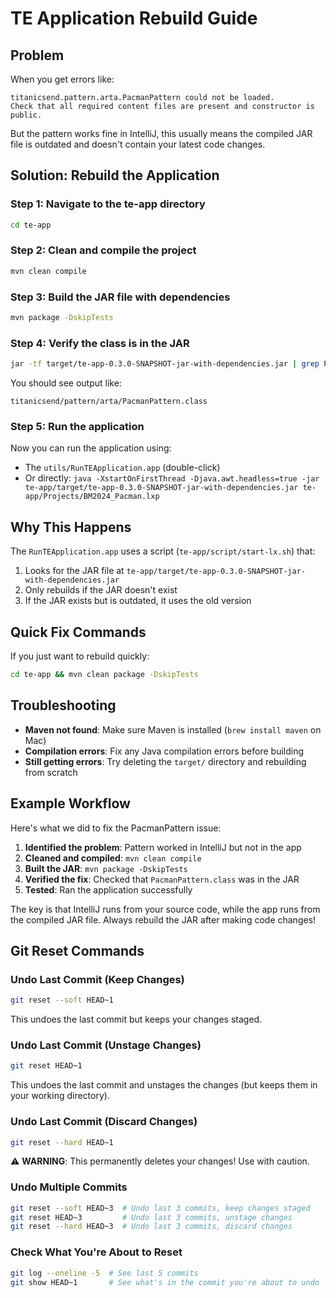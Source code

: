 # TE Application Rebuild Guide

## Problem
When you get errors like:
```
titanicsend.pattern.arta.PacmanPattern could not be loaded. 
Check that all required content files are present and constructor is public.
```

But the pattern works fine in IntelliJ, this usually means the compiled JAR file is outdated and doesn't contain your latest code changes.

## Solution: Rebuild the Application

### Step 1: Navigate to the te-app directory
```bash
cd te-app
```

### Step 2: Clean and compile the project
```bash
mvn clean compile
```

### Step 3: Build the JAR file with dependencies
```bash
mvn package -DskipTests
```

### Step 4: Verify the class is in the JAR
```bash
jar -tf target/te-app-0.3.0-SNAPSHOT-jar-with-dependencies.jar | grep PacmanPattern
```

You should see output like:
```
titanicsend/pattern/arta/PacmanPattern.class
```

### Step 5: Run the application
Now you can run the application using:
- The `utils/RunTEApplication.app` (double-click)
- Or directly: `java -XstartOnFirstThread -Djava.awt.headless=true -jar te-app/target/te-app-0.3.0-SNAPSHOT-jar-with-dependencies.jar te-app/Projects/BM2024_Pacman.lxp`

## Why This Happens

The `RunTEApplication.app` uses a script (`te-app/script/start-lx.sh`) that:
1. Looks for the JAR file at `te-app/target/te-app-0.3.0-SNAPSHOT-jar-with-dependencies.jar`
2. Only rebuilds if the JAR doesn't exist
3. If the JAR exists but is outdated, it uses the old version

## Quick Fix Commands

If you just want to rebuild quickly:
```bash
cd te-app && mvn clean package -DskipTests
```

## Troubleshooting

- **Maven not found**: Make sure Maven is installed (`brew install maven` on Mac)
- **Compilation errors**: Fix any Java compilation errors before building
- **Still getting errors**: Try deleting the `target/` directory and rebuilding from scratch

## Example Workflow

Here's what we did to fix the PacmanPattern issue:

1. **Identified the problem**: Pattern worked in IntelliJ but not in the app
2. **Cleaned and compiled**: `mvn clean compile`
3. **Built the JAR**: `mvn package -DskipTests`
4. **Verified the fix**: Checked that `PacmanPattern.class` was in the JAR
5. **Tested**: Ran the application successfully

The key is that IntelliJ runs from your source code, while the app runs from the compiled JAR file. Always rebuild the JAR after making code changes!

## Git Reset Commands

### Undo Last Commit (Keep Changes)
```bash
git reset --soft HEAD~1
```
This undoes the last commit but keeps your changes staged.

### Undo Last Commit (Unstage Changes)
```bash
git reset HEAD~1
```
This undoes the last commit and unstages the changes (but keeps them in your working directory).

### Undo Last Commit (Discard Changes)
```bash
git reset --hard HEAD~1
```
⚠️ **WARNING**: This permanently deletes your changes! Use with caution.

### Undo Multiple Commits
```bash
git reset --soft HEAD~3  # Undo last 3 commits, keep changes staged
git reset HEAD~3         # Undo last 3 commits, unstage changes
git reset --hard HEAD~3  # Undo last 3 commits, discard changes
```

### Check What You're About to Reset
```bash
git log --oneline -5  # See last 5 commits
git show HEAD~1       # See what's in the commit you're about to undo
```